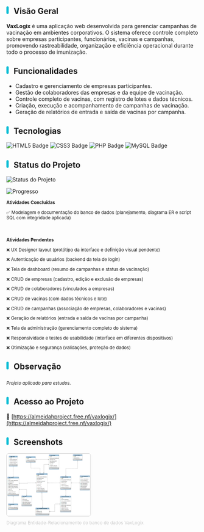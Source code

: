 ## <span style="display:inline-block;width:6px;height:20px;background-color:#00BCD4;border-radius:3px;margin-right:8px;"></span> Visão Geral

**VaxLogix** é uma aplicação web desenvolvida para gerenciar campanhas de vacinação em ambientes corporativos. O sistema oferece controle completo sobre empresas participantes, funcionários, vacinas e campanhas, promovendo rastreabilidade, organização e eficiência operacional durante todo o processo de imunização.

## <span style="display:inline-block;width:6px;height:20px;background-color:#00BCD4;border-radius:3px;margin-right:8px;"></span> Funcionalidades

- Cadastro e gerenciamento de empresas participantes.  
- Gestão de colaboradores das empresas e da equipe de vacinação.  
- Controle completo de vacinas, com registro de lotes e dados técnicos.  
- Criação, execução e acompanhamento de campanhas de vacinação.  
- Geração de relatórios de entrada e saída de vacinas por campanha.

## <span style="display:inline-block;width:6px;height:20px;background-color:#00BCD4;border-radius:3px;margin-right:8px;"></span> Tecnologias

<p>
  <img src="https://img.shields.io/badge/HTML5-E34F26?style=for-the-badge&logo=html5&logoColor=white" alt="HTML5 Badge" title="HTML5"/>
  <img src="https://img.shields.io/badge/CSS3-1572B6?style=for-the-badge&logo=css3&logoColor=white" alt="CSS3 Badge" title="CSS3"/>
  <img src="https://img.shields.io/badge/PHP-777BB4?style=for-the-badge&logo=php&logoColor=white" alt="PHP Badge" title="PHP"/>
  <img src="https://img.shields.io/badge/MySQL-4479A1?style=for-the-badge&logo=mysql&logoColor=white" alt="MySQL Badge" title="MySQL"/>
</p>

## <span style="display:inline-block;width:6px;height:20px;background-color:#00BCD4;border-radius:3px;margin-right:8px;"></span> Status do Projeto

![Status do Projeto](https://img.shields.io/badge/status-em%20desenvolvimento-E63946?style=for-the-badge&logoColor=white)

![Progresso](https://img.shields.io/badge/Progresso-8%25-E63946?style=for-the-badge&logoColor=white)

<sub>
<p><strong>Atividades Concluídas</strong></p>
<p>✅ Modelagem e documentação do banco de dados (planejamento, diagrama ER e script SQL com integridade aplicada)</p>
<br>
<p><strong>Atividades Pendentes</strong></p>
<p>❌ UX Designer layout (protótipo da interface e definição visual pendente)</p>
<p>❌ Autenticação de usuários (backend da tela de login)</p>
<p>❌ Tela de dashboard (resumo de campanhas e status de vacinação)</p>
<p>❌ CRUD de empresas (cadastro, edição e exclusão de empresas)</p>
<p>❌ CRUD de colaboradores (vinculados a empresas)</p>
<p>❌ CRUD de vacinas (com dados técnicos e lote)</p>
<p>❌ CRUD de campanhas (associação de empresas, colaboradores e vacinas)</p>
<p>❌ Geração de relatórios (entrada e saída de vacinas por campanha)</p>
<p>❌ Tela de administração (gerenciamento completo do sistema)</p>
<p>❌ Responsividade e testes de usabilidade (interface em diferentes dispositivos)</p>
<p>❌ Otimização e segurança (validações, proteção de dados)</p>
</sub>

## <span style="display:inline-block;width:6px;height:20px;background-color:#00BCD4;border-radius:3px;margin-right:8px;"></span> Observação

<sub><em>Projeto aplicado para estudos.</em></sub>

## <span style="display:inline-block;width:6px;height:20px;background-color:#00BCD4;border-radius:3px;margin-right:8px;"></span> Acesso ao Projeto

🔗 [https://almeidahproject.free.nf/vaxlogix/](https://almeidahproject.free.nf/vaxlogix/)

## <span style="display:inline-block;width:6px;height:20px;background-color:#00BCD4;border-radius:3px;margin-right:8px;"></span> Screenshots

[<img src="dba/assets/der_vaxlogix.png" alt="Screenshot - Diagrama ER" width="220px" style="border:1px solid #ccc; border-radius:6px;">](dba/assets/der_vaxlogix.png)  
<sub style="color: #ccc;">Diagrama Entidade-Relacionamento do banco de dados VaxLogix</sub>
